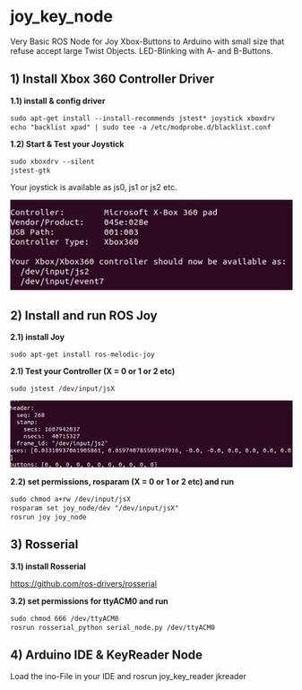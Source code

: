 # joy_key_node
Very Basic ROS Node for Joy Xbox-Buttons to Arduino with small size that refuse accept large Twist Objects. LED-Blinking with A- and B-Buttons.

## 1) Install Xbox 360 Controller Driver
**1.1) install & config driver**
```
sudo apt-get install --install-recommends jstest* joystick xboxdrv
echo "backlist xpad" | sudo tee -a /etc/modprobe.d/blacklist.conf
```
**1.2) Start & Test your Joystick**
```
sudo xboxdrv --silent
jstest-gtk
```
Your joystick is available as js0, js1 or js2 etc.

![Running Xbox drv](/img/xbox_drv_joy.PNG "")

## 2) Install and run ROS Joy
**2.1) install Joy**
```
sudo apt-get install ros-melodic-joy
```
**2.1) Test your Controller (X = 0 or 1 or 2 etc)**
```
sudo jstest /dev/input/jsX
```
![Running xbox controller](/img/joy_test.PNG "")

**2.2) set permissions, rosparam (X = 0 or 1 or 2 etc) and run**
```
sudo chmod a+rw /dev/input/jsX
rosparam set joy_node/dev "/dev/input/jsX"
rosrun joy joy_node
```
## 3) Rosserial

**3.1) install Rosserial**

https://github.com/ros-drivers/rosserial

**3.2) set permissions for ttyACM0 and run**
```
sudo chmod 666 /dev/ttyACM0
rosrun rosserial_python serial_node.py /dev/ttyACM0
```

## 4) Arduino IDE & KeyReader Node
Load the ino-File in your IDE and rosrun joy_key_reader jkreader